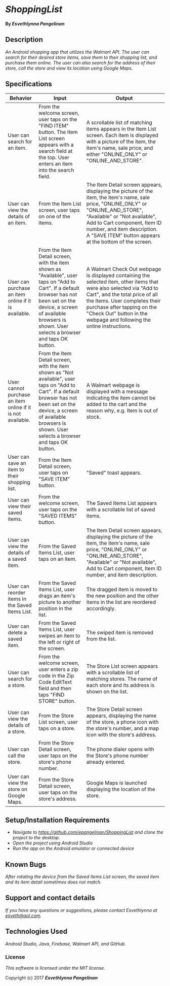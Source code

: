 # _ShoppingList_

#### By _**Esvethlynna Pangelinan**_

## Description

_An Android shopping app that utilizes the Walmart API.  The user can search for their desired store items, save them to their shopping list, and purchase them online.  The user can also search for the address of their store, call the store and view its location using Google Maps._

## Specifications

|Behavior |Input|Output|
|---|---|---|
|User can search for an item.|From the welcome screen, user taps on the "FIND ITEM" button.  The Item List screen appears with a search field at the top.  User enters an item into the search field.|A scrollable list of matching items appears in the Item List screen.  Each item is displayed with a picture of the item, the item's name, sale price, and either "ONLINE_ONLY" or "ONLINE_AND_STORE".|
|User can view the details of an item.|From the Item List screen, user taps on one of the items.|The Item Detail screen appears, displaying the picture of the item, the item's name, sale price, "ONLINE_ONLY" or "ONLINE_AND_STORE", "Available" or "Not available", Add to Cart component, Item ID number, and item description.  A "SAVE ITEM" button appears at the bottom of the screen.|
|User can purchase an item online if it is available.|From the Item Detail screen, with the item shown as "Available", user taps on "Add to Cart".  If a default browser has not been set on the device, a screen of available browsers is shown.  User selects a browser and taps OK button.|A Walmart Check Out webpage is displayed containing the selected item, other items that were also selected via "Add to Cart", and the total price of all the items.  User completes their purchase after tapping on the "Check Out" button in the webpage and following the online instructions.|
|User cannot purchase an item online if it is not available.|From the Item Detail screen, with the item shown as "Not available", user taps on "Add to Cart".  If a default browser has not been set on the device, a screen of available browsers is shown.  User selects a browser and taps OK button.|A Walmart webpage is displayed with a message indicating the item cannot be added to the cart and the reason why, e.g. Item is out of stock.|
|User can save an item to their shopping list.|From the Item Detail screen, user taps on "SAVE ITEM" button.|"Saved" toast appears.|
|User can view their saved items.|From the welcome screen, user taps on the "SAVED ITEMS" button.|The Saved Items List appears with a scrollable list of saved items.|
|User can view the details of a saved item.|From the Saved Items List, user taps on an item.|The Item Detail screen appears, displaying the picture of the item, the item's name, sale price, "ONLINE_ONLY" or "ONLINE_AND_STORE", "Available" or "Not available", Add to Cart component, Item ID number, and item description.|
|User can reorder items in the Saved Items List.|From the Saved Items List, user drags an item's picture to another position in the list.|The dragged item is moved to the new position and the other items in the list are reordered accordingly.|
|User can delete a saved item.|From the Saved Items List, user swipes an item to the left or right of the screen.|The swiped item is removed from the list.|
|User can search for a store.|From the welcome screen, user enters a zip code in the Zip Code EditText field and then taps "FIND STORE" button.|The Store List screen appears with a scrollable list of matching stores.  The name of each store and its address is shown on the list.|
|User can view the details of a store.|From the Store List screen, user taps on a store.|The Store Detail screen appears, displaying the name of the store, a phone icon with the store's number, and a map icon with the store's address.|
|User can call the store.|From the Store Detail screen, user taps on the store's phone number.|The phone dialer opens with the Store's phone number already entered.|
|User can view the store on Google Maps.|From the Store Detail screen, user taps on the store's address.|Google Maps is launched displaying the location of the store.|

## Setup/Installation Requirements

* _Navigate to https://github.com/epangelinan/ShoppingList and clone the project to the desktop._
* _Open the project using Android Studio_
* _Run the app on the Android emulator or connected device_


## Known Bugs

_After rotating the device from the Saved Items List screen, the saved item and its item detail sometimes does not match._

## Support and contact details

_If you have any questions or suggestions, please contact Esvethlynna at esveth@aol.com._

## Technologies Used

_Android Studio, Java, Firebase, Walmart API, and GitHub._

### License

*This software is licensed under the MIT license.*

Copyright (c) 2017 **_Esvethlynna Pangelinan_**
